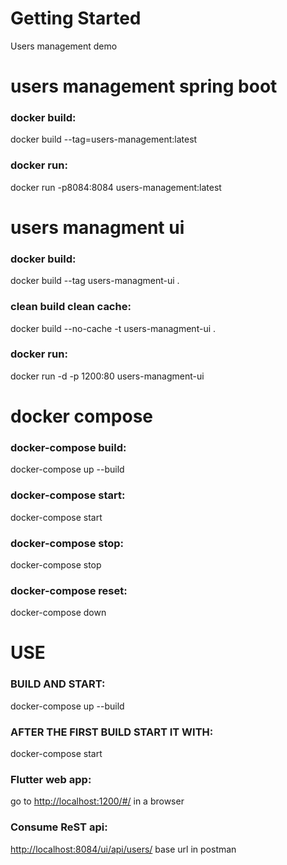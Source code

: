 
# Getting Started

  

Users management demo

  

# users management spring boot

### docker build:

docker build --tag=users-management:latest

### docker run:

docker run -p8084:8084 users-management:latest

  

# users managment ui

### docker build:

docker build --tag users-managment-ui .

### clean build clean cache:

docker build --no-cache -t users-managment-ui .

### docker run:

docker run -d -p 1200:80 users-managment-ui

  

# docker compose

### docker-compose build:

docker-compose up --build

### docker-compose start:

docker-compose start

### docker-compose stop:

docker-compose stop

### docker-compose reset:

docker-compose down

  

# USE

### BUILD AND START:

docker-compose up --build

### AFTER THE FIRST BUILD START IT WITH:

docker-compose start

### Flutter web app:

go to [http://localhost:1200/#/](http://localhost:1200/#/) in a browser

### Consume ReST api:

[http://localhost:8084/ui/api/users/](http://localhost:8084/ui/api/users/) base url in postman